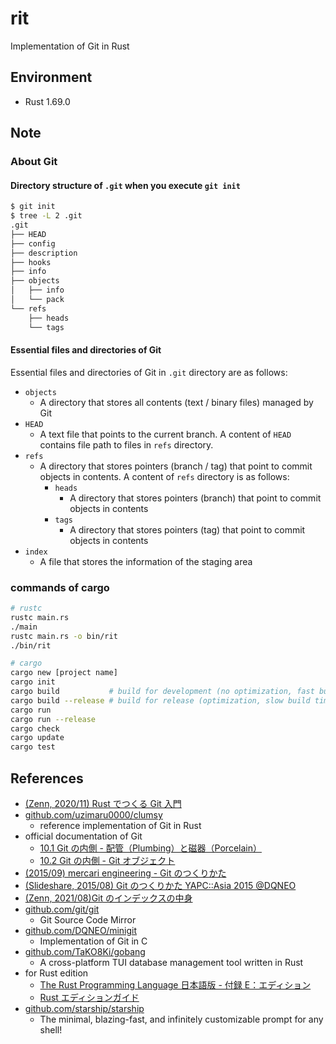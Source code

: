 # rit

Implementation of Git in Rust

## Environment

- Rust 1.69.0

## Note

### About Git

#### Directory structure of `.git` when you execute `git init`

```sh
$ git init
$ tree -L 2 .git
.git
├── HEAD
├── config
├── description
├── hooks
├── info
├── objects
│   ├── info
│   └── pack
└── refs
    ├── heads
    └── tags
```

#### Essential files and directories of Git

Essential files and directories of Git in `.git` directory are as follows:

- `objects`
  - A directory that stores all contents (text / binary files) managed by Git
- `HEAD`
  - A text file that points to the current branch. A content of `HEAD` contains file path to files in `refs` directory.
- `refs`
  - A directory that stores pointers (branch / tag) that point to commit objects in contents. A content of `refs` directory is as follows:
    - `heads`
      - A directory that stores pointers (branch) that point to commit objects in contents
    - `tags`
      - A directory that stores pointers (tag) that point to commit objects in contents
- `index`
  - A file that stores the information of the staging area

<!--

#### `HEAD`

```sh
$ cat .git/HEAD
ref: refs/heads/main
```

#### `index`

```sh
# create index file & blob object (staging with `git add`)
$ git add README.md
$ git add .gitignore

# show content in index file
$ cat .git/index
DIRCdvM�0]�dvM�0]��B����@�'�hz#.�L���
.gitignoredvJ�$�hSdvJ�$�h�Ul���k��?xpy�B\̀���    README.mdTREE-1 0
Y��I�T/5�`�}��Ga�

$ git ls-files --stage
100644 7f08e740fa27a1687a232ed74c0e16971baf99ad 0       .gitignore
100644 99048c3f7870798e427f005ccd8083dd14d91b48 0       README.md

# show type of object
$ git cat-file -t 99048c3f7870798e427f005ccd8083dd14d91b48
blob

# show content of object (output is this README.md)
$ git cat-file -p 99048c3f7870798e427f005ccd8083dd14d91b48
# --- output of git cat-file ---
# rit

Implementation of Git in Rust

## Environment

- Rust 1.69.0

## About Git

...
# ------------------------------

# show hash value of object
$ git hash-object README.md
94ed94db4e9cde081610b6455660501a27bdbcf1

# show .git/objects
$ tree .git/objects
.git/objects
├── 29
│   └── bfa74fe2e6b2bcd512b81e1e71a8dcb1ef0f0d
├── 5f
│   └── 79def7d5c15303a8a565fe28fb9d66dceaec98
├── 7f
│   └── 08e740fa27a1687a232ed74c0e16971baf99ad
├── 8a
│   └── 122028a529e462811a84575c12014558a65dac
├── 99
│   └── 048c3f7870798e427f005ccd8083dd14d91b48
├── info
└── pack

8 directories, 5 files

# unstage .gitignore & commit README.md
$ git restore --staged .gitignore

# show .git/objects (not changed!)
$ tree .git/objects
.git/objects
├── 29
│   └── bfa74fe2e6b2bcd512b81e1e71a8dcb1ef0f0d
├── 5f
│   └── 79def7d5c15303a8a565fe28fb9d66dceaec98
├── 7f
│   └── 08e740fa27a1687a232ed74c0e16971baf99ad
├── 8a
│   └── 122028a529e462811a84575c12014558a65dac
├── 99
│   └── 048c3f7870798e427f005ccd8083dd14d91b48
├── info
└── pack

8 directories, 5 files

# show current index (state of staging)
$ git ls-files --stage
100644 99048c3f7870798e427f005ccd8083dd14d91b48 0       README.md

# commit README
$ git commit -m "docs: add contents about internal of Git and references"
[main 72c8662] docs: add contents about internal of Git and references
 1 file changed, 94 insertions(+)

# show .git/objects (changed!)
.git
├── COMMIT_EDITMSG
├── HEAD
├── config
├── description
├── hooks
│   ...
├── index
├── info
│   └── exclude
├── logs  # <--- created
│   ├── HEAD
│   └── refs
│       └── heads
│           └── main
├── objects
│   ├── 09  # <--- created
│   │   └── dba21c31dc9a6b94fe2825a41e45a5e25c4451
│   ├── 29
│   │   └── bfa74fe2e6b2bcd512b81e1e71a8dcb1ef0f0d
│   ├── 5f
│   │   └── 79def7d5c15303a8a565fe28fb9d66dceaec98
│   ├── 72  # <--- created
│   │   └── c8662ebc4cd6fc01f42560a479b3ff2e4ef05d
│   ├── 7f
│   │   └── 08e740fa27a1687a232ed74c0e16971baf99ad
│   ├── 8a
│   │   └── 122028a529e462811a84575c12014558a65dac
│   ├── 99
│   │   └── 048c3f7870798e427f005ccd8083dd14d91b48
│   ├── info
│   └── pack
└── refs
    ├── heads
    │   └── main
    ├── remotes
    │   └── origin
    │       └── main
    └── tags

23 directories, 31 files
```

#### `objects`

```sh
$ tree .git/objects
.git/objects
├── 29
│   └── bfa74fe2e6b2bcd512b81e1e71a8dcb1ef0f0d
├── 5f
│   └── 79def7d5c15303a8a565fe28fb9d66dceaec98
├── 7f
│   └── 08e740fa27a1687a232ed74c0e16971baf99ad
├── 8a
│   └── 122028a529e462811a84575c12014558a65dac
├── 99
│   └── 048c3f7870798e427f005ccd8083dd14d91b48
├── info
└── pack

8 directories, 5 files
```

#### `refs`

```sh
$ tree .git/refs
.git/refs
├── heads
│   └── main
├── remotes
│   └── origin
│       └── main
└── tags

$ git log
commit 72c8662ebc4cd6fc01f42560a479b3ff2e4ef05d (HEAD -> main)
Author: nukopy <nukopy@gmail.com>
Date:   Wed May 31 04:35:09 2023 +0900

    docs: add contents about internal of Git and references

commit 29bfa74fe2e6b2bcd512b81e1e71a8dcb1ef0f0d (origin/main)
Author: nukopy <nukopy@gmail.com>
Date:   Wed May 31 03:00:35 2023 +0900

    Initial commit

$ cat .git/refs/heads/main
72c8662ebc4cd6fc01f42560a479b3ff2e4ef05d

$ cat .git/refs/remotes/origin/main
29bfa74fe2e6b2bcd512b81e1e71a8dcb1ef0f0d
```

### Get a content with `git cat-file -p`

```sh
# commit
$ echo "# rit" > README.md
$ git add README.md
$ git commit -m "Initial commit"

# check up commit object  and get a hash value of tree object
$ git cat-file -p HEAD
tree 5f79def7d5c15303a8a565fe28fb9d66dceaec98
author nukopy <nukopy@gmail.com> 1685469635 +0900
committer nukopy <nukopy@gmail.com> 1685469635 +0900

Initial commit

$ git cat-file -p 5f79def7d5c15303a8a565fe28fb9d66dceaec98
100644 blob 8a122028a529e462811a84575c12014558a65dac    README.md
```

-->

### commands of cargo

```sh
# rustc
rustc main.rs
./main
rustc main.rs -o bin/rit
./bin/rit

# cargo
cargo new [project name]
cargo init
cargo build           # build for development (no optimization, fast build time, slow runtime)
cargo build --release # build for release (optimization, slow build time, fast runtime)
cargo run
cargo run --release
cargo check
cargo update
cargo test
```

## References

- [(Zenn, 2020/11) Rust でつくる Git 入門](https://zenn.dev/uzimaru0000/books/impl-git-in-rust)
- [github.com/uzimaru0000/clumsy](https://github.com/uzimaru0000/clumsy)
  - reference implementation of Git in Rust
- official documentation of Git
  - [10.1 Git の内側 - 配管（Plumbing）と磁器（Porcelain）](https://git-scm.com/book/ja/v2/Git%E3%81%AE%E5%86%85%E5%81%B4-%E9%85%8D%E7%AE%A1%EF%BC%88Plumbing%EF%BC%89%E3%81%A8%E7%A3%81%E5%99%A8%EF%BC%88Porcelain%EF%BC%89)
  - [10.2 Git の内側 - Git オブジェクト](https://git-scm.com/book/ja/v2/Git%E3%81%AE%E5%86%85%E5%81%B4-Git%E3%82%AA%E3%83%96%E3%82%B8%E3%82%A7%E3%82%AF%E3%83%88)
- [(2015/09) mercari engineering - Git のつくりかた](https://engineering.mercari.com/blog/entry/2015-09-14-175300/)
- [(Slideshare, 2015/08) Git のつくりかた YAPC::Asia 2015 @DQNEO](https://www.slideshare.net/DQNEO/git-yapcasia-2015-dqneo)
- [(Zenn, 2021/08)Git のインデックスの中身](https://zenn.dev/kaityo256/articles/inside_the_index)
- [github.com/git/git](https://github.com/git/git)
  - Git Source Code Mirror
- [github.com/DQNEO/minigit](https://github.com/DQNEO/minigit)
  - Implementation of Git in C
- [github.com/TaKO8Ki/gobang](https://github.com/TaKO8Ki/gobang)
  - A cross-platform TUI database management tool written in Rust
- for Rust edition
  - [The Rust Programming Language 日本語版 - 付録 E：エディション](https://doc.rust-jp.rs/book-ja/appendix-05-editions.html)
  - [Rust エディションガイド](https://doc.rust-jp.rs/edition-guide/editions/index.html)
- [github.com/starship/starship](https://github.com/starship/starship)
  - The minimal, blazing-fast, and infinitely customizable prompt for any shell!
